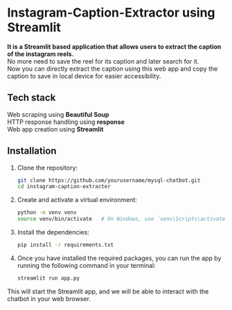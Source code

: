 # Instagram-Caption-Extractor using Streamlit

**It is a Streamlit based application that allows users to extract the caption of the instagram reels.** <br/>
No more need to save the reel for its caption and later search for it.<br/>
Now you can directly extract the caption using this web app and copy the caption to save in local device for easier accessibility.

## Tech stack
Web scraping using **Beautiful Soup**<br/>
HTTP response handling using **response**<br/>
Web app creation using **Streamlit**

## Installation

1. Clone the repository:

    ```bash
    git clone https://github.com/yourusername/mysql-chatbot.git
    cd instagram-caption-extracter
    ```

2. Create and activate a virtual environment:

    ```bash
    python -m venv venv
    source venv/bin/activate   # On Windows, use `venv\Scripts\activate`
    ```
    
3. Install the dependencies:

    ```bash
    pip install -r requirements.txt
    ```

4. Once you have installed the required packages, you can run the app by running the following command in your terminal:

    ```bash
    streamlit run app.py
    ```

This will start the Streamlit app, and we will be able to interact with the chatbot in your web browser.

